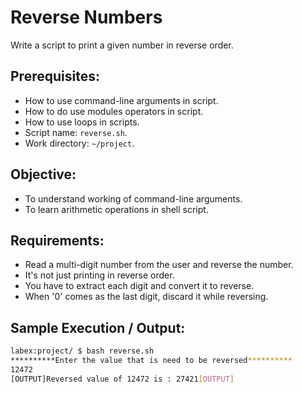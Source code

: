 # Reverse Numbers

Write a script to print a given number in reverse order.

## Prerequisites:

- How to use command-line arguments in script.
- How to do use modules operators in script.
- How to use loops in scripts.
- Script name: `reverse.sh`.
- Work directory: `~/project`.

## Objective:

- To understand working of command-line arguments.
- To learn arithmetic operations in shell script.

## Requirements:

- Read a multi-digit number from the user and reverse the number.
- It's not just printing in reverse order.
- You have to extract each digit and convert it to reverse.
- When '0' comes as the last digit, discard it while reversing.

## Sample Execution / Output:

```bash
labex:project/ $ bash reverse.sh
**********Enter the value that is need to be reversed**********
12472
[OUTPUT]Reversed value of 12472 is : 27421[OUTPUT]
```
